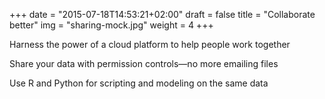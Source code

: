 +++
date = "2015-07-18T14:53:21+02:00"
draft = false
title = "Collaborate better"
img = "sharing-mock.jpg"
weight = 4
+++

Harness the power of a cloud platform to help people work together

Share your data with permission controls—no more emailing files

Use R and Python for scripting and modeling on the same data
